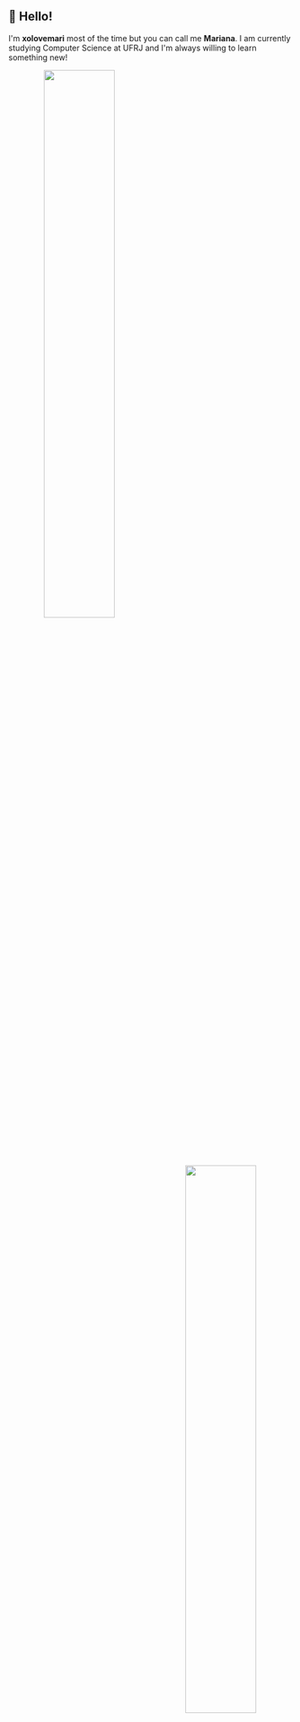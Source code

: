 ## 👋 Hello! 
I'm **xolovemari** most of the time but you can call me **Mariana**.
I am currently studying Computer Science at UFRJ and I'm always willing to learn something new!

<div align="center">
  <img align="left" loading="lazy" width="50%" src="https://github-readme-stats.vercel.app/api/top-langs/?username=xolovemari&layout=compact&langs_count=7&theme=radical"/>
  
  <a href="https://github.com/xolovemari">
    <img align="right" loading="lazy" width="50%" src="http://github-readme-streak-stats.herokuapp.com/?user=xolovemari&theme=radical&date_format=M%20j%5B%2C%20Y%5D&ring=ff3068&fire=ff3068&sideNums=ff3068"/>
  </a>
</div>

<div align="center">
  <img align="center" width="50%" src="https://c.tenor.com/88SIL_3fLBoAAAAC/tenor.gif"/>
</div>

